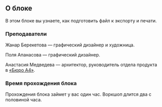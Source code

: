 ## О блоке

В этом блоке вы узнаете, как подготовить файл к экспорту и печати. 

### Преподаватели

Жанар Берекетова — графический дизайнер и художница.

Поля Апанасова — графический дизайнер.

Анастасия Медведева — архитектор, руководитель отдела продукта в [«Бюро А4»](https://a4arch.ru).

### Время прохождения блока

Прохождения блока займет у вас один час. Воркшоп длится два с половиной часа. 